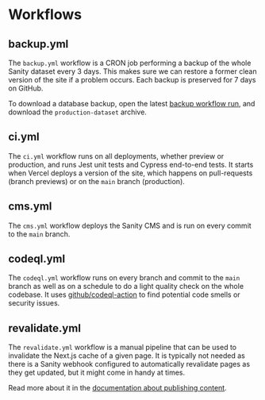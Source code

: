 # Workflows

## backup.yml

The `backup.yml` workflow is a CRON job performing a backup of the whole Sanity dataset every 3 days. This makes sure we can restore a former clean version of the site if a problem occurs. Each backup is preserved for 7 days on GitHub.

To download a database backup, open the latest [backup workflow run](https://github.com/sheepyard/stormbound-kitty/actions/workflows/backup.yml), and download the `production-dataset` archive.

## ci.yml

The `ci.yml` workflow runs on all deployments, whether preview or production, and runs Jest unit tests and Cypress end-to-end tests. It starts when Vercel deploys a version of the site, which happens on pull-requests (branch previews) or on the `main` branch (production).

## cms.yml

The `cms.yml` workflow deploys the Sanity CMS and is run on every commit to the `main` branch.

## codeql.yml

The `codeql.yml` workflow runs on every branch and commit to the `main` branch as well as on a schedule to do a light quality check on the whole codebase. It uses [github/codeql-action](https://github.com/github/codeql-action) to find potential code smells or security issues.

## revalidate.yml

The `revalidate.yml` workflow is a manual pipeline that can be used to invalidate the Next.js cache of a given page. It is typically not needed as there is a Sanity webhook configured to automatically revalidate pages as they get updated, but it might come in handy at times.

Read more about it in the [documentation about publishing content](./CMS.md#publishing-content).
